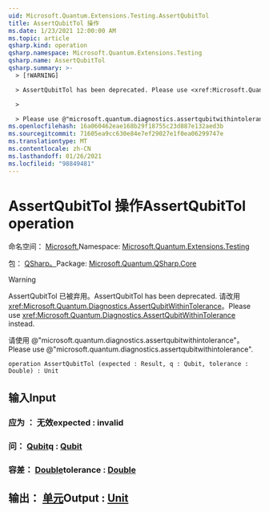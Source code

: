 ```yaml
---
uid: Microsoft.Quantum.Extensions.Testing.AssertQubitTol
title: AssertQubitTol 操作
ms.date: 1/23/2021 12:00:00 AM
ms.topic: article
qsharp.kind: operation
qsharp.namespace: Microsoft.Quantum.Extensions.Testing
qsharp.name: AssertQubitTol
qsharp.summary: >-
  > [!WARNING]

  > AssertQubitTol has been deprecated. Please use <xref:Microsoft.Quantum.Diagnostics.AssertQubitWithinTolerance> instead.

  >

  > Please use @"microsoft.quantum.diagnostics.assertqubitwithintolerance".
ms.openlocfilehash: 16a060462eae168b29f18755c23d887e132aed3b
ms.sourcegitcommit: 71605ea9cc630e84e7ef29027e1f0ea06299747e
ms.translationtype: MT
ms.contentlocale: zh-CN
ms.lasthandoff: 01/26/2021
ms.locfileid: "98849481"
---
```

# <a name="assertqubittol-operation"></a><span data-ttu-id="c3652-102">AssertQubitTol 操作</span><span class="sxs-lookup"><span data-stu-id="c3652-102">AssertQubitTol operation</span></span>

<span data-ttu-id="c3652-103">命名空间： [Microsoft.](xref:Microsoft.Quantum.Extensions.Testing)</span><span class="sxs-lookup"><span data-stu-id="c3652-103">Namespace: [Microsoft.Quantum.Extensions.Testing](xref:Microsoft.Quantum.Extensions.Testing)</span></span>

<span data-ttu-id="c3652-104">包： [QSharp。](https://nuget.org/packages/Microsoft.Quantum.QSharp.Core)</span><span class="sxs-lookup"><span data-stu-id="c3652-104">Package: [Microsoft.Quantum.QSharp.Core](https://nuget.org/packages/Microsoft.Quantum.QSharp.Core)</span></span>


> [!WARNING]
> <span data-ttu-id="c3652-105">AssertQubitTol 已被弃用。</span><span class="sxs-lookup"><span data-stu-id="c3652-105">AssertQubitTol has been deprecated.</span></span> <span data-ttu-id="c3652-106">请改用 <xref:Microsoft.Quantum.Diagnostics.AssertQubitWithinTolerance>。</span><span class="sxs-lookup"><span data-stu-id="c3652-106">Please use <xref:Microsoft.Quantum.Diagnostics.AssertQubitWithinTolerance> instead.</span></span>
>
> <span data-ttu-id="c3652-107">请使用 @"microsoft.quantum.diagnostics.assertqubitwithintolerance"。</span><span class="sxs-lookup"><span data-stu-id="c3652-107">Please use @"microsoft.quantum.diagnostics.assertqubitwithintolerance".</span></span>



```qsharp
operation AssertQubitTol (expected : Result, q : Qubit, tolerance : Double) : Unit
```


## <a name="input"></a><span data-ttu-id="c3652-108">输入</span><span class="sxs-lookup"><span data-stu-id="c3652-108">Input</span></span>

### <a name="expected--__invalidresult__"></a><span data-ttu-id="c3652-109">应为 __： <Result> 无效__</span><span class="sxs-lookup"><span data-stu-id="c3652-109">expected : __invalid<Result>__</span></span>




### <a name="q--qubit"></a><span data-ttu-id="c3652-110">问： [Qubit](xref:microsoft.quantum.lang-ref.qubit)</span><span class="sxs-lookup"><span data-stu-id="c3652-110">q : [Qubit](xref:microsoft.quantum.lang-ref.qubit)</span></span>




### <a name="tolerance--double"></a><span data-ttu-id="c3652-111">容差： [Double](xref:microsoft.quantum.lang-ref.double)</span><span class="sxs-lookup"><span data-stu-id="c3652-111">tolerance : [Double](xref:microsoft.quantum.lang-ref.double)</span></span>





## <a name="output--unit"></a><span data-ttu-id="c3652-112">输出： [单元](xref:microsoft.quantum.lang-ref.unit)</span><span class="sxs-lookup"><span data-stu-id="c3652-112">Output : [Unit](xref:microsoft.quantum.lang-ref.unit)</span></span>

